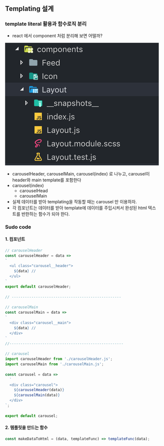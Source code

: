 ## Templating 설계

### template literal 활용과 함수로직 분리 

- react 에서 component 처럼 분리해 보면 어떨까?

![image-20190703150551373](assets/image-20190703150551373.png)

- carouselHeader, carouselMain, carousel(index) 로 나누고, carousel이 header와 main template를 포함한다
- carousel(index)
  - carouselHead
  - carouselMain
- 실제 데이터를 받아 templating을 작동할 때는 carousel 만 이용하자.
- 각 컴포넌트는 데이터를 받아 template에 데이터를 주입시켜서 완성된 html 텍스트를 반한하는 함수가 되야 한다.

### Sudo code

#### 1. 컴포넌트 

```js
// carouselHeader 
const carouselHeader = data => 
`
  <ul class="carousel__header">
    ${data} //
  </ul>
`
export default carouselHeader;

// --------------------------------------------------

// carouselMain
const carouselMain = data => 
`
  <div class="carousel__main">
    ${data} //
  </div>
`
//----------------------------------------------------

// carousel
import carouselHeader from './carouselHeader.js';
import carouselMain from './carouselMain.js';

const carousel = data =>
  `
  <div class="carousel">
    ${carouselHeader(data)}
    ${carouselMain(data)}
  </div>
`;

export default carousel;

```

#### 2. 템플릿을 만드는 함수

```js
const makeDataToHtml = (data, templateFunc) => templateFunc(data);
```

